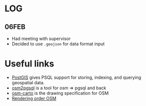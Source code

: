 # LOG

## 06FEB
- Had meeting with supervisor
- Decided to use `.geojson` for data format input

# Useful links
- [PostGIS](https://postgis.net/) gives PSQL support for storing, indexing, and querying geospatial data.
- [osm2pgsql](https://osm2pgsql.org/) is a tool for osm => pgsql and back
- [osm-carto](https://github.com/gravitystorm/openstreetmap-carto/blob/master/project.mml) is the drawing specification for OSM
- [Rendering order OSM](https://wiki.openstreetmap.org/wiki/OpenStreetMap_Carto#Rendering_order)
